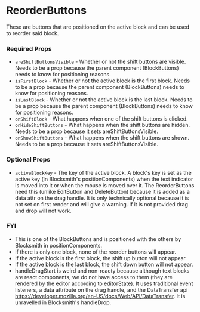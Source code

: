 # ReorderButtons

These are buttons that are positioned on the active block and can be used to reorder said block.

### Required Props
+ `areShiftButtonsVisible` - Whether or not the shift buttons are visible. Needs to be a prop because the parent component (BlockButtons) needs to know for positioning reasons. 
+ `isFirstBlock`           - Whether or not the active block is the first block. Needs to be a prop because the parent component (BlockButtons) needs to know for positioning reasons.
+ `isLastBlock`            - Whether or not the active block is the last block. Needs to be a prop because the parent component (BlockButtons) needs to know for positioning reasons.
+ `onShiftBlock`           - What happens when one of the shift buttons is clicked.
+ `onHideShiftButtons`     - What happens when the shift buttons are hidden. Needs to be a prop because it sets areShiftButtonsVisible.
+ `onShowShiftButtons`     - What happens when the shift buttons are shown. Needs to be a prop because it sets areShiftButtonsVisible.

### Optional Props
+ `activeBlockKey`         - The key of the active block. A block's key is set as the active key (in Blocksmith's positionComponents) when the text indicator is moved into it or when the mouse is moved over it. The ReorderButtons need this (unlike EditButton and DeleteButton) because it is added as a data attr on the drag handle. It is only technically optional because it is not set on first render and will give a warning. If it is not provided drag and drop will not work. 

### FYI
+ This is one of the BlockButtons and is positioned with the others by Blocksmith in positionComponents.
+ If there is only one block, none of the reorder buttons will appear.
+ If the active block is the first block, the shift up button will not appear.
+ If the active block is the last block, the shift down button will not appear.
+ handleDragStart is weird and non-reacty because although text blocks are react components, we do not have access to them (they are rendered by the editor according to editorState). It uses traditional event listeners, a data attribute on the drag handle, and the DataTransfer api https://developer.mozilla.org/en-US/docs/Web/API/DataTransfer. It is unravelled in Blocksmith's handleDrop.
